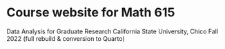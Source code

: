 # Course website for Math 615
Data Analysis for Graduate Research
California State University, Chico
Fall 2022 (full rebuild & conversion to Quarto)
